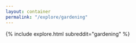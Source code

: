 ```yaml
---
layout: container
permalink: "/explore/gardening"
---
```


<link rel="stylesheet" type="text/css" href="/static/css/explore.css">
{% include explore.html subreddit="gardening" %}
